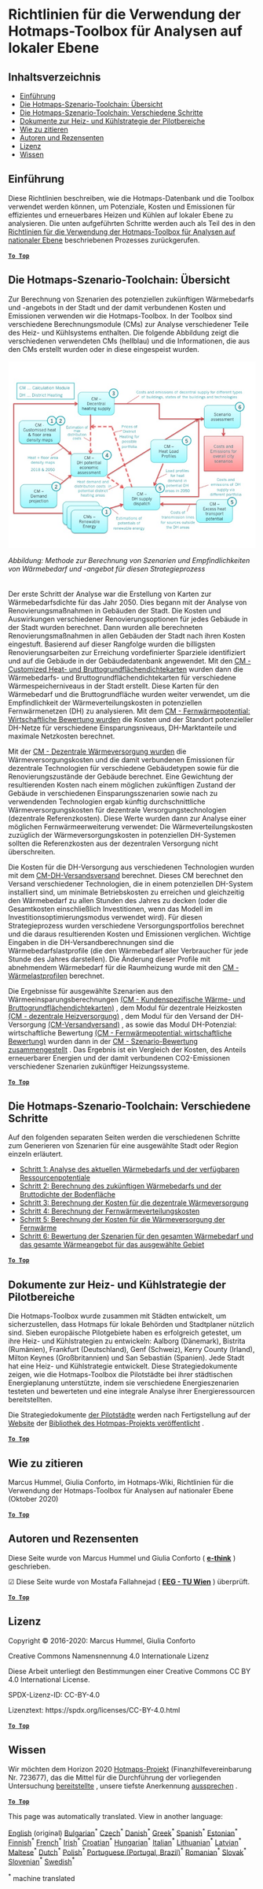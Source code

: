 <h1> <a class="anchor" id="guidelines-for-using-the-hotmaps-toolbox-for-analyses-at-local-level" href="#guidelines-for-using-the-hotmaps-toolbox-for-analyses-at-local-level"><i class="fa fa-link"></i></a> Richtlinien für die Verwendung der Hotmaps-Toolbox für Analysen auf lokaler Ebene </h1><h2> <a class="anchor" id="table-of-contents" href="#table-of-contents"><i class="fa fa-link"></i></a> Inhaltsverzeichnis </h2><ul><li> <a href="#introduction">Einführung</a> </li><li> <a href="#the-hotmaps-scenario-toolchain-overview">Die Hotmaps-Szenario-Toolchain: Übersicht</a> </li><li> <a href="#the-hotmaps-scenario-toolchain-different-steps">Die Hotmaps-Szenario-Toolchain: Verschiedene Schritte</a> </li><li> <a href="#pilot-areas-heating-and-cooling-strategy-documents">Dokumente zur Heiz- und Kühlstrategie der Pilotbereiche</a> </li><li> <a href="#how-to-cite">Wie zu zitieren</a> </li><li> <a href="#authors-and-reviewers">Autoren und Rezensenten</a> </li><li> <a href="#license">Lizenz</a> </li><li> <a href="#acknowledgement">Wissen</a> </li></ul><h2> <a class="anchor" id="introduction" href="#introduction"><i class="fa fa-link"></i></a> Einführung </h2><p> Diese Richtlinien beschreiben, wie die Hotmaps-Datenbank und die Toolbox verwendet werden können, um Potenziale, Kosten und Emissionen für effizientes und erneuerbares Heizen und Kühlen auf lokaler Ebene zu analysieren. Die unten aufgeführten Schritte werden auch als Teil des in den <a href="https://wiki.hotmaps.hevs.ch/en/guide-national-level-comprehensive-assessment-eed#introduction">Richtlinien für die Verwendung der Hotmaps-Toolbox für Analysen auf nationaler Ebene</a> beschriebenen Prozesses zurückgerufen. </p><p><ins> <code><strong><a href="#table-of-contents">To Top</a></strong></code> </ins> </p><h2> <a class="anchor" id="the-hotmaps-scenario-toolchain--overview" href="#the-hotmaps-scenario-toolchain--overview"><i class="fa fa-link"></i></a> Die Hotmaps-Szenario-Toolchain: Übersicht </h2><p> Zur Berechnung von Szenarien des potenziellen zukünftigen Wärmebedarfs und -angebots in der Stadt und der damit verbundenen Kosten und Emissionen verwenden wir die Hotmaps-Toolbox. In der Toolbox sind verschiedene Berechnungsmodule (CMs) zur Analyse verschiedener Teile des Heiz- und Kühlsystems enthalten. Die folgende Abbildung zeigt die verschiedenen verwendeten CMs (hellblau) und die Informationen, die aus den CMs erstellt wurden oder in diese eingespeist wurden. <br/><br/><img src="/en/guide-local-and-municipal-levels/Toolchain_29_06_2020.jpg"/></p><p> <em>Abbildung: Methode zur Berechnung von Szenarien und Empfindlichkeiten von Wärmebedarf und -angebot für diesen Strategieprozess</em> <br/><br/><br/> Der erste Schritt der Analyse war die Erstellung von Karten zur Wärmebedarfsdichte für das Jahr 2050. Dies begann mit der Analyse von Renovierungsmaßnahmen in Gebäuden der Stadt. Die Kosten und Auswirkungen verschiedener Renovierungsoptionen für jedes Gebäude in der Stadt wurden berechnet. Dann wurden alle berechneten Renovierungsmaßnahmen in allen Gebäuden der Stadt nach ihren Kosten eingestuft. Basierend auf dieser Rangfolge wurden die billigsten Renovierungsarbeiten zur Erreichung vordefinierter Sparziele identifiziert und auf die Gebäude in der Gebäudedatenbank angewendet. Mit den <a href="https://wiki.hotmaps.eu/en/CM-Customized-heat-and-floor-area-density-maps">CM - Customized Heat- und Bruttogrundflächendichtekarten</a> wurden dann die Wärmebedarfs- und Bruttogrundflächendichtekarten für verschiedene Wärmespeicherniveaus in der Stadt erstellt. Diese Karten für den Wärmebedarf und die Bruttogrundfläche wurden weiter verwendet, um die Empfindlichkeit der Wärmeverteilungskosten in potenziellen Fernwärmenetzen (DH) zu analysieren. Mit dem <a href="https://wiki.hotmaps.eu/en/CM-District-heating-potential-economic-assessment">CM - Fernwärmepotential: Wirtschaftliche Bewertung wurden</a> die Kosten und der Standort potenzieller DH-Netze für verschiedene Einsparungsniveaus, DH-Marktanteile und maximale Netzkosten berechnet. </p><p> Mit der <a href="https://wiki.hotmaps.eu/en/CM-Decentral-heating-supply">CM - Dezentrale Wärmeversorgung wurden</a> die Wärmeversorgungskosten und die damit verbundenen Emissionen für dezentrale Technologien für verschiedene Gebäudetypen sowie für die Renovierungszustände der Gebäude berechnet. Eine Gewichtung der resultierenden Kosten nach einem möglichen zukünftigen Zustand der Gebäude in verschiedenen Einsparungsszenarien sowie nach zu verwendenden Technologien ergab künftig durchschnittliche Wärmeversorgungskosten für dezentrale Versorgungstechnologien (dezentrale Referenzkosten). Diese Werte wurden dann zur Analyse einer möglichen Fernwärmeerweiterung verwendet: Die Wärmeverteilungskosten zuzüglich der Wärmeversorgungskosten in potenziellen DH-Systemen sollten die Referenzkosten aus der dezentralen Versorgung nicht überschreiten. </p><p> Die Kosten für die DH-Versorgung aus verschiedenen Technologien wurden mit dem <a href="https://wiki.hotmaps.eu/en/CM-District-heating-supply-dispatch">CM-DH-Versandsversand</a> berechnet. Dieses CM berechnet den Versand verschiedener Technologien, die in einem potenziellen DH-System installiert sind, um minimale Betriebskosten zu erreichen und gleichzeitig den Wärmebedarf zu allen Stunden des Jahres zu decken (oder die Gesamtkosten einschließlich Investitionen, wenn das Modell im Investitionsoptimierungsmodus verwendet wird). Für diesen Strategieprozess wurden verschiedene Versorgungsportfolios berechnet und die daraus resultierenden Kosten und Emissionen verglichen. Wichtige Eingaben in die DH-Versandberechnungen sind die Wärmebedarfslastprofile (die den Wärmebedarf aller Verbraucher für jede Stunde des Jahres darstellen). Die Änderung dieser Profile mit abnehmendem Wärmebedarf für die Raumheizung wurde mit den <a href="https://wiki.hotmaps.hevs.ch/en/CM-Heat-load-profiles">CM - Wärmelastprofilen</a> berechnet. </p><p> Die Ergebnisse für ausgewählte Szenarien aus den Wärmeeinsparungsberechnungen <a href="https://wiki.hotmaps.eu/en/CM-Customized-heat-and-floor-area-density-maps">(CM - Kundenspezifische Wärme- und Bruttogrundflächendichtekarten)</a> , dem Modul für dezentrale Heizkosten <a href="https://wiki.hotmaps.eu/en/CM-Decentral-heating-supply">(CM - dezentrale Heizversorgung)</a> , dem Modul für den Versand der DH-Versorgung <a href="https://wiki.hotmaps.eu/en/CM-District-heating-supply-dispatch">(CM-Versandversand)</a> , as sowie das Modul DH-Potenzial: wirtschaftliche Bewertung <a href="https://wiki.hotmaps.eu/en/CM-District-heating-potential-economic-assessment">(CM - Fernwärmepotential: wirtschaftliche Bewertung)</a> wurden dann in der <a href="https://wiki.hotmaps.eu/en/CM-Scenario-assessment">CM - Szenario-Bewertung zusammengestellt</a> . Das Ergebnis ist ein Vergleich der Kosten, des Anteils erneuerbarer Energien und der damit verbundenen CO2-Emissionen verschiedener Szenarien zukünftiger Heizungssysteme. </p><p><ins> <code><strong><a href="#table-of-contents">To Top</a></strong></code> </ins> </p><h2> <a class="anchor" id="the-hotmaps-scenario-toolchain--different-steps" href="#the-hotmaps-scenario-toolchain--different-steps"><i class="fa fa-link"></i></a> Die Hotmaps-Szenario-Toolchain: Verschiedene Schritte </h2><p> Auf den folgenden separaten Seiten werden die verschiedenen Schritte zum Generieren von Szenarien für eine ausgewählte Stadt oder Region einzeln erläutert. </p><ul><li> <a href="https://wiki.hotmaps.eu/en/Step-1-Analysis-of-current-heat-demand-and-available-resource-potentials">Schritt 1: Analyse des aktuellen Wärmebedarfs und der verfügbaren Ressourcenpotentiale</a> </li><li> <a href="https://wiki.hotmaps.eu/en/Step-2-Calculation-of-future-heat-demand-and-gross-floor-area-density-maps">Schritt 2: Berechnung des zukünftigen Wärmebedarfs und der Bruttodichte der Bodenfläche</a> </li><li> <a href="https://wiki.hotmaps.eu/en/Step-3-Calculation-of-costs-of-decentral-heat-supply">Schritt 3: Berechnung der Kosten für die dezentrale Wärmeversorgung</a> </li><li> <a href="https://wiki.hotmaps.eu/en/Step-4-Calculation-of-district-heating-distribution-costs">Schritt 4: Berechnung der Fernwärmeverteilungskosten</a> </li><li> <a href="https://wiki.hotmaps.eu/en/Step-5-Calculation-of-costs-of-heat-supply-to-district-heating">Schritt 5: Berechnung der Kosten für die Wärmeversorgung der Fernwärme</a> </li><li> <a href="https://wiki.hotmaps.eu/en/Step-6-Assessment-of-scenarios-for-entire-heat-demand-and-supply-for-the-selected-area">Schritt 6: Bewertung der Szenarien für den gesamten Wärmebedarf und das gesamte Wärmeangebot für das ausgewählte Gebiet</a> </li></ul><p><ins> <code><strong><a href="#table-of-contents">To Top</a></strong></code> </ins> </p><h2> <a class="anchor" id="pilot-areas-heating-and-cooling-strategy-documents" href="#pilot-areas-heating-and-cooling-strategy-documents"><i class="fa fa-link"></i></a> Dokumente zur Heiz- und Kühlstrategie der Pilotbereiche </h2><p> Die Hotmaps-Toolbox wurde zusammen mit Städten entwickelt, um sicherzustellen, dass Hotmaps für lokale Behörden und Stadtplaner nützlich sind. Sieben europäische Pilotgebiete haben es erfolgreich getestet, um ihre Heiz- und Kühlstrategien zu entwickeln: Aalborg (Dänemark), Bistrita (Rumänien), Frankfurt (Deutschland), Genf (Schweiz), Kerry County (Irland), Milton Keynes (Großbritannien) und San Sebastián (Spanien). Jede Stadt hat eine Heiz- und Kühlstrategie entwickelt. Diese Strategiedokumente zeigen, wie die Hotmaps-Toolbox die Pilotstädte bei ihrer städtischen Energieplanung unterstützte, indem sie verschiedene Energieszenarien testeten und bewerteten und eine integrale Analyse ihrer Energieressourcen bereitstellten. </p><p> Die Strategiedokumente <a href="https://www.hotmaps-project.eu/library/">der Pilotstädte</a> werden nach Fertigstellung auf der <a href="https://www.hotmaps-project.eu/library/">Website</a> der <a href="https://www.hotmaps-project.eu/library/">Bibliothek des Hotmpas-Projekts veröffentlicht</a> . </p><p><ins> <code><strong><a href="#table-of-contents">To Top</a></strong></code> </ins> </p><h2> <a class="anchor" id="how-to-cite" href="#how-to-cite"><i class="fa fa-link"></i></a> Wie zu zitieren </h2><p> Marcus Hummel, Giulia Conforto, im Hotmaps-Wiki, Richtlinien für die Verwendung der Hotmaps-Toolbox für Analysen auf nationaler Ebene (Oktober 2020) </p><p><ins> <code><strong><a href="#table-of-contents">To Top</a></strong></code> </ins> </p><h2> <a class="anchor" id="authors-and-reviewers" href="#authors-and-reviewers"><i class="fa fa-link"></i></a> Autoren und Rezensenten </h2><p> Diese Seite wurde von Marcus Hummel und Giulia Conforto ( <strong><a href="https://e-think.ac.at">e-think</a></strong> ) geschrieben. </p><p> ☑ Diese Seite wurde von Mostafa Fallahnejad ( <strong><a href="https://eeg.tuwien.ac.at/">EEG - TU Wien</a></strong> ) überprüft. </p><p> <a href="#table-of-contents"><strong><code>To Top</code></strong></a> </p> <h2> <a class="anchor" id="license" href="#license"><i class="fa fa-link"></i></a> Lizenz </h2><p> Copyright © 2016-2020: Marcus Hummel, Giulia Conforto </p><p> Creative Commons Namensnennung 4.0 Internationale Lizenz </p><p> Diese Arbeit unterliegt den Bestimmungen einer Creative Commons CC BY 4.0 International License. </p><p> SPDX-Lizenz-ID: CC-BY-4.0 </p><p> Lizenztext: https://spdx.org/licenses/CC-BY-4.0.html </p><p><ins> <code><strong><a href="#table-of-contents">To Top</a></strong></code> </ins> </p><h2> <a class="anchor" id="acknowledgement" href="#acknowledgement"><i class="fa fa-link"></i></a> Wissen </h2><p> Wir möchten dem Horizon 2020 <a href="https://www.hotmaps-project.eu">Hotmaps-Projekt</a> (Finanzhilfevereinbarung Nr. 723677), das die Mittel für die Durchführung der vorliegenden Untersuchung <a href="https://www.hotmaps-project.eu">bereitstellte</a> , unsere tiefste Anerkennung <a href="https://www.hotmaps-project.eu">aussprechen</a> . </p><p><ins> <code><strong><a href="#table-of-contents">To Top</a></strong></code> </ins> </p>

























<!--- THIS IS A SUPER UNIQUE IDENTIFIER -->

This page was automatically translated. View in another language:

[English](../en/guide-local-and-municipal-levels) (original) [Bulgarian](../bg/guide-local-and-municipal-levels)<sup>\*</sup> [Czech](../cs/guide-local-and-municipal-levels)<sup>\*</sup> [Danish](../da/guide-local-and-municipal-levels)<sup>\*</sup>  [Greek](../el/guide-local-and-municipal-levels)<sup>\*</sup> [Spanish](../es/guide-local-and-municipal-levels)<sup>\*</sup> [Estonian](../et/guide-local-and-municipal-levels)<sup>\*</sup> [Finnish](../fi/guide-local-and-municipal-levels)<sup>\*</sup> [French](../fr/guide-local-and-municipal-levels)<sup>\*</sup> [Irish](../ga/guide-local-and-municipal-levels)<sup>\*</sup> [Croatian](../hr/guide-local-and-municipal-levels)<sup>\*</sup> [Hungarian](../hu/guide-local-and-municipal-levels)<sup>\*</sup> [Italian](../it/guide-local-and-municipal-levels)<sup>\*</sup> [Lithuanian](../lt/guide-local-and-municipal-levels)<sup>\*</sup> [Latvian](../lv/guide-local-and-municipal-levels)<sup>\*</sup> [Maltese](../mt/guide-local-and-municipal-levels)<sup>\*</sup> [Dutch](../nl/guide-local-and-municipal-levels)<sup>\*</sup> [Polish](../pl/guide-local-and-municipal-levels)<sup>\*</sup> [Portuguese (Portugal, Brazil)](../pt/guide-local-and-municipal-levels)<sup>\*</sup> [Romanian](../ro/guide-local-and-municipal-levels)<sup>\*</sup> [Slovak](../sk/guide-local-and-municipal-levels)<sup>\*</sup> [Slovenian](../sl/guide-local-and-municipal-levels)<sup>\*</sup> [Swedish](../sv/guide-local-and-municipal-levels)<sup>\*</sup> 

<sup>\*</sup> machine translated
